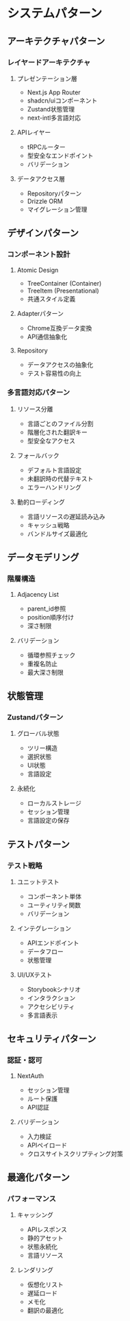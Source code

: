 # システムパターン

## アーキテクチャパターン

### レイヤードアーキテクチャ
1. プレゼンテーション層
   - Next.js App Router
   - shadcn/uiコンポーネント
   - Zustand状態管理
   - next-intl多言語対応

2. APIレイヤー
   - tRPCルーター
   - 型安全なエンドポイント
   - バリデーション

3. データアクセス層
   - Repositoryパターン
   - Drizzle ORM
   - マイグレーション管理

## デザインパターン

### コンポーネント設計
1. Atomic Design
   - TreeContainer (Container)
   - TreeItem (Presentational)
   - 共通スタイル定義

2. Adapterパターン
   - Chrome互換データ変換
   - API通信抽象化

3. Repository
   - データアクセスの抽象化
   - テスト容易性の向上

### 多言語対応パターン
1. リソース分離
   - 言語ごとのファイル分割
   - 階層化された翻訳キー
   - 型安全なアクセス

2. フォールバック
   - デフォルト言語設定
   - 未翻訳時の代替テキスト
   - エラーハンドリング

3. 動的ローディング
   - 言語リソースの遅延読み込み
   - キャッシュ戦略
   - バンドルサイズ最適化

## データモデリング

### 階層構造
1. Adjacency List
   - parent_id参照
   - position順序付け
   - 深さ制限

2. バリデーション
   - 循環参照チェック
   - 重複名防止
   - 最大深さ制限

## 状態管理

### Zustandパターン
1. グローバル状態
   - ツリー構造
   - 選択状態
   - UI状態
   - 言語設定

2. 永続化
   - ローカルストレージ
   - セッション管理
   - 言語設定の保存

## テストパターン

### テスト戦略
1. ユニットテスト
   - コンポーネント単体
   - ユーティリティ関数
   - バリデーション

2. インテグレーション
   - APIエンドポイント
   - データフロー
   - 状態管理

3. UI/UXテスト
   - Storybookシナリオ
   - インタラクション
   - アクセシビリティ
   - 多言語表示

## セキュリティパターン

### 認証・認可
1. NextAuth
   - セッション管理
   - ルート保護
   - API認証

2. バリデーション
   - 入力検証
   - APIペイロード
   - クロスサイトスクリプティング対策

## 最適化パターン

### パフォーマンス
1. キャッシング
   - APIレスポンス
   - 静的アセット
   - 状態永続化
   - 言語リソース

2. レンダリング
   - 仮想化リスト
   - 遅延ロード
   - メモ化
   - 翻訳の最適化
